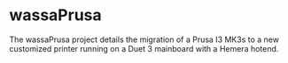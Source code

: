 # wassaPrusa
The wassaPrusa project details the migration of a Prusa I3 MK3s to a new customized printer running on a Duet 3 mainboard with a Hemera hotend.
